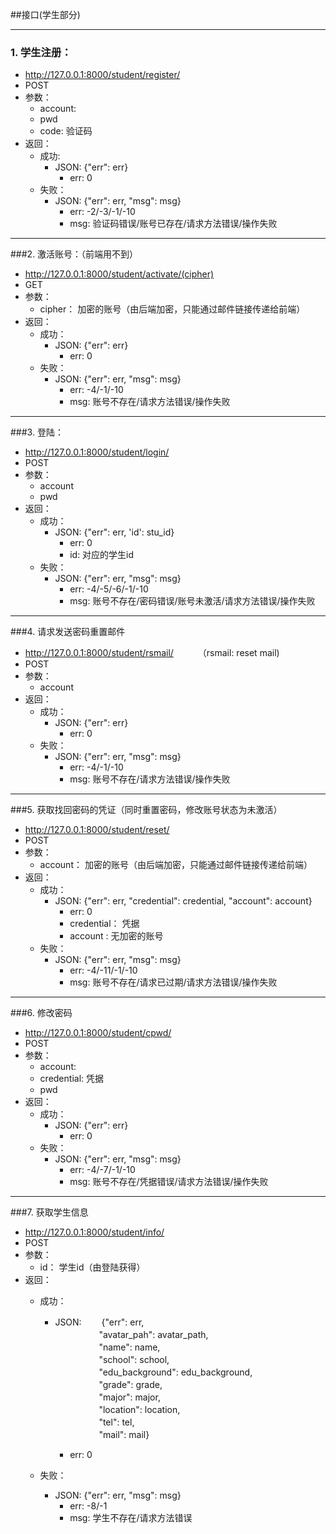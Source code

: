 ##接口(学生部分)

***
### 1. 学生注册：  
* http://127.0.0.1:8000/student/register/  
* POST  
* 参数：
    * account: 
    * pwd
    * code: 验证码
* 返回：  
    * 成功:
        * JSON: {"err": err} 
            * err: 0  
    * 失败：
        * JSON: {"err": err, "msg": msg}
            * err: -2/-3/-1/-10
            * msg: 验证码错误/账号已存在/请求方法错误/操作失败

***

###2. 激活账号：（前端用不到）
* http://127.0.0.1:8000/student/activate/(cipher)
* GET
* 参数：
    * cipher： 加密的账号（由后端加密，只能通过邮件链接传递给前端）
* 返回：
    * 成功：
        * JSON: {"err": err}
            * err: 0
    * 失败：
        * JSON: {"err": err, "msg": msg}
            * err: -4/-1/-10
            * msg: 账号不存在/请求方法错误/操作失败

***

###3. 登陆：
* http://127.0.0.1:8000/student/login/
* POST
* 参数：
    * account
    * pwd
* 返回：
    * 成功：
        * JSON: {"err": err, 'id': stu_id}
            * err: 0
            * id: 对应的学生id
    * 失败：
        * JSON: {"err": err, "msg": msg}
            * err: -4/-5/-6/-1/-10
            * msg: 账号不存在/密码错误/账号未激活/请求方法错误/操作失败

***

###4. 请求发送密码重置邮件
* http://127.0.0.1:8000/student/rsmail/ 　　　（rsmail: reset mail)
* POST
* 参数：
    * account
* 返回：
    * 成功：
        * JSON: {"err": err}
            * err: 0
    * 失败：
        * JSON: {"err": err, "msg": msg}
            * err: -4/-1/-10
            * msg: 账号不存在/请求方法错误/操作失败

***

###5. 获取找回密码的凭证（同时重置密码，修改账号状态为未激活）
* http://127.0.0.1:8000/student/reset/
* POST
* 参数：
    * account： 加密的账号（由后端加密，只能通过邮件链接传递给前端）
* 返回：
    * 成功：
        * JSON: {"err": err, "credential": credential, "account": account}
            * err: 0
            * credential： 凭据
            * account : 无加密的账号
    * 失败：
        * JSON: {"err": err, "msg": msg}
            * err: -4/-11/-1/-10
            * msg: 账号不存在/请求已过期/请求方法错误/操作失败

***

###6. 修改密码
* http://127.0.0.1:8000/student/cpwd/
* POST
* 参数：
    * account:
    * credential: 凭据
    * pwd
* 返回：
    * 成功：
        * JSON: {"err": err}
            * err: 0
    * 失败：
        * JSON: {"err": err, "msg": msg}
            * err: -4/-7/-1/-10
            * msg: 账号不存在/凭据错误/请求方法错误/操作失败

***

###7. 获取学生信息
* http://127.0.0.1:8000/student/info/
* POST
* 参数：
    * id： 学生id（由登陆获得）
* 返回：
    * 成功：
        * JSON: 　　{"err": err,   
            　　　　　"avatar_pah": avatar_path,   
            　　　　　"name": name,   
            　　　　　"school": school,  
            　　　　　"edu_background": edu_background,  
            　　　　　"grade": grade,  
            　　　　　"major": major,  
            　　　　　"location": location,  
            　　　　　"tel": tel,  
            　　　　　"mail": mail}  

            * err: 0
            
    * 失败：
        * JSON: {"err": err, "msg": msg}
            * err: -8/-1
            * msg: 学生不存在/请求方法错误



